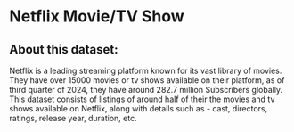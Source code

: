 # Netflix Movie/TV Show
## About this dataset:

Netflix is a leading streaming platform known for its vast library of movies. They have over 15000 movies or tv shows available on their platform, as of third quarter of 2024, they have around 282.7 million Subscribers globally. This dataset consists of listings of around half of their the movies and tv shows available on Netflix, along with details such as - cast, directors, ratings, release year, duration, etc.

